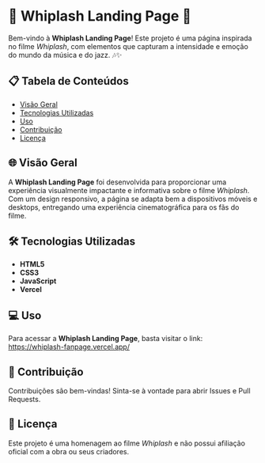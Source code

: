 # 🥁 Whiplash Landing Page 🥁

Bem-vindo à **Whiplash Landing Page**! Este projeto é uma página inspirada no filme *Whiplash*, com elementos que capturam a intensidade e emoção do mundo da música e do jazz. 🎶✨

## 📋 Tabela de Conteúdos

- [Visão Geral](#-visão-geral)
- [Tecnologias Utilizadas](#-tecnologias-utilizadas)
- [Uso](#-uso)
- [Contribuição](#-contribuição)
- [Licença](#-licença)

## 🌐 Visão Geral

A **Whiplash Landing Page** foi desenvolvida para proporcionar uma experiência visualmente impactante e informativa sobre o filme *Whiplash*. Com um design responsivo, a página se adapta bem a dispositivos móveis e desktops, entregando uma experiência cinematográfica para os fãs do filme.

## 🛠 Tecnologias Utilizadas

- **HTML5**
- **CSS3**
- **JavaScript**
- **Vercel**

## 💻 Uso

Para acessar a **Whiplash Landing Page**, basta visitar o link: https://whiplash-fanpage.vercel.app/

## 🤝 Contribuição

Contribuições são bem-vindas! Sinta-se à vontade para abrir Issues e Pull Requests.

## 📝 Licença

Este projeto é uma homenagem ao filme *Whiplash* e não possui afiliação oficial com a obra ou seus criadores.
